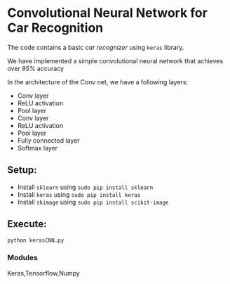 # Convolutional Neural Network for Car Recognition

The code contains a basic *car recognizer* using `keras` library.

We have implemented a simple convolutional neural network that achieves over *95%* accuracy

In the architecture of the Conv net, we have a following layers:
- Conv layer
- ReLU activation
- Pool layer
- Conv layer
- ReLU activation
- Pool layer
- Fully connected layer
- Softmax layer

## Setup:
- Install `sklearn` using `sudo pip install sklearn`
- Install `keras` using `sudo pip install keras`
- Install `skimage` using `sudo pip install scikit-image`

## Execute:
`python kerasCNN.py`

### Modules
Keras,Tensorflow,Numpy
